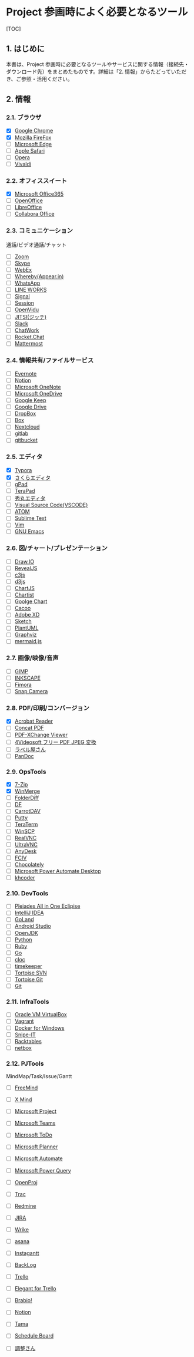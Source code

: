 # Project 参画時によく必要となるツール

[TOC]

## 1. はじめに

本書は、Project 参画時に必要となるツールやサービスに関する情報（接続先・ダウンロード先）をまとめたものです。詳細は「2. 情報」からたどっていただき、ご参照・活用ください。

##  2. 情報

### 2.1. ブラウザ

   * [x] [Google Chrome](https://www.google.com/intl/ja/chrome/)
   * [x] [Mozilla FireFox](https://www.mozilla.org/ja/firefox/)
   * [ ] [Microsoft Edge](https://www.microsoft.com/ja-jp/edge)
   * [ ] [Apple Safari](https://www.apple.com/jp/safari/)
   * [ ] [Opera](https://www.opera.com/ja/)
   * [ ] [Vivaldi](https://vivaldi.com/ja/)

### 2.2. オフィススイート

   * [x] [Microsoft Office365](https://www.microsoft.com/ja-jp/microsoft-365)
   * [ ] [OpenOffice](https://www.openoffice.org/ja/)
   * [ ] [LibreOffice](https://ja.libreoffice.org/download/)
   * [ ] [Collabora Office](https://www.collaboraoffice.com/)

### 2.3. コミュニケーション

通話/ビデオ通話/チャット

   * [ ] [Zoom](https://zoom.us/download)
   * [ ] [Skype](https://www.skype.com/ja/get-skype/download-skype-for-desktop/)
   * [ ] [WebEx](https://www.webex.com/ja/video-conferencing.html)
   * [ ] [Whereby(Appear.in)](https://whereby.com/)
   * [ ] [WhatsApp](https://www.whatsapp.com/)
   * [ ] [LINE WORKS](https://line.worksmobile.com/)
   * [ ] [Signal](https://signal.org/)
   * [ ] [Session](https://getsession.org/)
   * [ ] [OpenVidu](https://openvidu.io/)
   * [ ] [JITSI(ジッチ)](https://jitsi.org/)
   * [ ] [Slack](https://slack.com/intl/ja-jp/)
   * [ ] [ChatWork](https://go.chatwork.com/ja/)
   * [ ] [Rocket.Chat](https://rocket.chat/)
   * [ ] [Mattermost](https://mattermost.com/)

### 2.4. 情報共有/ファイルサービス

   * [ ] [Evernote](https://evernote.com/)
   * [ ] [Notion](https://www.notion.so/)
   * [ ] [Microsoft OneNote](https://www.onenote.com)
   * [ ] [Microsoft OneDrive](https://onedrive.live.com/)
   * [ ] [Google Keep](https://keep.google.com/)
   * [ ] [Google Drive](https://drive.google.com/)
   * [ ] [DropBox](https://www.dropbox.com/ja/)
   * [ ] [Box](https://www.box.com/ja-jp/home)
   * [ ] [Nextcloud](https://nextcloud.com/)
   * [ ] [gitlab](https://about.gitlab.com/)
   * [ ] [gitbucket](https://gitbucket.github.io/)

### 2.5. エディタ 

   * [x] [Typora](https://typora.io/)
   * [x] [さくらエディタ](https://sakura-editor.github.io/)
   * [ ] [gPad](https://mfactory.me/)
   * [ ] [TeraPad](https://tera-net.com/library/tpad.html)
   * [ ] [秀丸エディタ](https://hide.maruo.co.jp/software/hidemaru.html)
   * [ ] [Visual Source Code(VSCODE)](https://azure.microsoft.com/ja-jp/products/visual-studio-code/)
   * [ ] [ATOM](https://atom.io/)
   * [ ] [Sublime Text](https://www.sublimetext.com/)
   * [ ] [Vim](https://www.vim.org/download.php)
   * [ ] [GNU Emacs](https://www.gnu.org/software/emacs/)

### 2.6. 図/チャート/プレゼンテーション

   * [ ] [Draw.IO](https://www.draw.io/)
   * [ ] [RevealJS](https://revealjs.com/#/)
   * [ ] [c3js](https://developers.google.com/chart/)
   * [ ] [d3js](https://d3js.org/)
   * [ ] [ChartJS](https://www.chartjs.org/)
   * [ ] [Chartist](https://gionkunz.github.io/chartist-js/index.html)
   * [ ] [Goolge Chart](https://developers.google.com/chart/)
   * [ ] [Cacoo](https://cacoo.com/ja/)
   * [ ] [Adobe XD](https://www.adobe.com/jp/products/xd.html)
   * [ ] [Sketch](https://www.sketch.com/)
   * [ ] [PlantUML](https://plantuml.com/ja/)
   * [ ] [Graphviz](https://graphviz.org/)
   * [ ] [mermaid.js](https://github.com/mermaid-js/mermaid)

### 2.7. 画像/映像/音声

   * [ ] [GIMP](https://www.gimp.org/)
   * [ ] [INKSCAPE](https://inkscape.org/ja/)
   * [ ] [Fimora](https://filmora.wondershare.jp/video-editor/)
   * [ ] [Snap Camera](https://snapcamera.snapchat.com/)

### 2.8. PDF/印刷/コンバージョン

   * [x] [Acrobat Reader](https://get.adobe.com/jp/reader/otherversions/)
   * [ ] [Concat PDF](https://www.vector.co.jp/soft/winnt/writing/se314678.html)
   * [ ] [PDF-XChange Viewer](https://www.vector.co.jp/soft/winnt/writing/se492489.html)
   * [ ] [4Videosoft フリー PDF JPEG 変換](https://www.vector.co.jp/soft/dl/winnt/art/se485136.html)
   * [ ] [ラベル屋さん](https://www.labelyasan.com/)
   * [ ] [PanDoc](https://pandoc.org/)

### 2.9. OpsTools 

   * [x] [7-Zip](https://sevenzip.osdn.jp/)
   * [x] [WinMerge](http://winmerge.org/downloads/?lang=ja)
   * [ ] [FolderDiff](https://www.vector.co.jp/soft/winnt/util/se465692.html)
   * [ ] [DF](https://www.vector.co.jp/soft/win95/util/se113286.html)
   * [ ] [CarrotDAV](http://rei.to/carotdav.html)
   * [ ] [Putty](https://www.chiark.greenend.org.uk/~sgtatham/putty/latest.html)
   * [ ] [TeraTerm](https://ja.osdn.net/projects/ttssh2/)
   * [ ] [WinSCP](https://winscp.net/eng/download.php)
   * [ ] [RealVNC](https://www.realvnc.com/)
   * [ ] [UltraVNC](https://www.uvnc.com/)
   * [ ] [AnyDesk](https://anydesk.com/ja/)
   * [ ] [FCIV](https://support.microsoft.com/ja-jp/help/841290/availability-and-description-of-the-file-checksum-integrity-verifier-u)
   * [ ] [Chocolately](https://chocolatey.org/)
   * [ ] [Microsoft Power Automate Desktop](https://flow.microsoft.com/ja-jp/desktop/)
   * [ ] [khcoder](https://khcoder.net/)

### 2.10. DevTools

   * [ ] [Pleiades All in One Eclipise](https://mergedoc.osdn.jp/)
   * [ ] [IntelliJ IDEA](https://pleiades.io/help/go)
   * [ ] [GoLand](https://pleiades.io/help/go)
   * [ ] [Android Studio](https://developer.android.com/studio)
   * [ ] [OpenJDK](https://jdk.java.net/)
   * [ ] [Python](https://www.python.org/)
   * [ ] [Ruby](https://www.ruby-lang.org/)
   * [ ] [Go](https://golang.org/dl/)
   * [ ] [cloc](https://github.com/AlDanial/cloc)
   * [ ] [timekeeper](https://github.com/maruta/timekeeper)
   * [ ] [Tortoise SVN](https://tortoisesvn.net/)
   * [ ] [Tortoise Git](https://tortoisegit.org/)
   * [ ] [Git](https://git-scm.com/)

### 2.11. InfraTools 

   * [ ] [Oracle VM VirtualBox](https://www.virtualbox.org/)
   * [ ] [Vagrant](https://www.vagrantup.com/)
   * [ ] [Docker for Windows](https://docs.docker.com/docker-for-windows/)
   * [ ] [Snipe-IT](https://snipe-it.readme.io/)
   * [ ] [Racktables](https://www.racktables.org/)
   * [ ] [netbox](https://github.com/netbox-community/netbox)

### 2.12. PJTools 

 MindMap/Task/Issue/Gantt
   * [ ] [FreeMind](https://ja.osdn.net/projects/freemind/)
   * [ ] [X Mind](https://jp.xmind.net/)
   * [ ] [Microsoft Project](https://products.office.com/ja-jp/project/project-and-portfolio-management-software)
   * [ ] [Microsoft Teams](https://products.office.com/ja-jp/microsoft-teams/group-chat-software)
   * [ ] [Microsoft ToDo](https://to-do.microsoft.com/tasks/)
   * [ ] [Microsoft Planner](https://tasks.office.com/)
   * [ ] [Microsoft Automate](https://powerautomateweb.microsoft.com/ja-jp/)
   * [ ] [Microsoft Power Query](https://www.microsoft.com/ja-jp/download/details.aspx?id=39379)
   * [ ] [OpenProj](https://sourceforge.net/projects/openproj/)
   * [ ] [Trac](https://trac.edgewall.org/)
   * [ ] [Redmine](https://www.redmine.org/)
   * [ ] [JIRA](https://www.atlassian.com/ja/software/jira)
   * [ ] [Wrike](https://www.wrike.com/ja/)
   * [ ] [asana](https://asana.com/ja)
   * [ ] [Instagantt](https://instagantt.com/)
   * [ ] [BackLog](https://backlog.com/ja/)
   * [ ] [Trello](https://trello.com/ja)
   * [ ] [Elegant for Trello](https://elegantt.com/)
   * [ ] [Brabio!](https://brabio.jp/)
   * [ ] [Notion](https://www.notion.so)
   * [ ] [Tama](https://www.netsphere.jp/tama/)
   * [ ] [Schedule Board](http://www.rumix.com/sb/)
   * [ ] [調整さん](https://chouseisan.com/)


